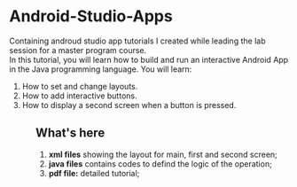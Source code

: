 # Android-Studio-Apps
Containing androud studio app tutorials I created while leading the lab session for a master program course.  
In this tutorial, you will learn how to build and run an interactive Android App in the Java programming language.
You will learn:
<ol>
<li> How to set and change layouts.
<li> How to add interactive buttons.
<li> How to display a second screen when a button is pressed.
<ol>

## What's here
<ol> 
<li> <b> xml files</b> showing the layout for main, first and second screen;
<li> <b>java files</b> contains codes to defind the logic of the operation;
<li> <b> pdf file:</b> detailed tutorial; 
</ol>
